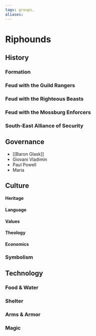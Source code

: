 ```yaml
---
tags: groups, 
aliases:
---
```


# Riphounds
## History
### Formation
### Feud with the Guild Rangers
### Feud with the Righteous Beasts
### Feud with the Mossburg Enforcers
### South-East Alliance of Security
## Governance
- [[Baron Glask]]
- Giovani Vladimin
- Paul Powell
- Maria
## Culture
#### Heritage
#### Language
#### Values
#### Theology
#### Economics
### Symbolism
## Technology
### Food & Water
### Shelter
### Arms & Armor
### Magic
